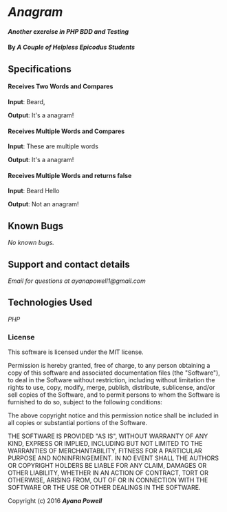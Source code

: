 # _Anagram_

#### _Another exercise in PHP BDD and Testing_

#### By _**A Couple of Helpless Epicodus Students**_

## Specifications

#### Receives Two Words and Compares ####
__Input__: Beard,

__Output__: It's a anagram!

#### Receives Multiple Words and Compares ####
__Input__: These are multiple words

__Output__: It's a anagram!

#### Receives Multiple Words and returns false ####
__Input__: Beard Hello

__Output__: Not an anagram!


## Known Bugs

_No known bugs._

## Support and contact details

_Email for questions at ayanapowell1@gmail.com_

## Technologies Used

_PHP_

### License

This software is licensed under the MIT license.

Permission is hereby granted, free of charge, to any person obtaining a copy of this software and associated documentation files (the "Software"), to deal in the Software without restriction, including without limitation the rights to use, copy, modify, merge, publish, distribute, sublicense, and/or sell copies of the Software, and to permit persons to whom the Software is furnished to do so, subject to the following conditions:

The above copyright notice and this permission notice shall be included in all copies or substantial portions of the Software.

THE SOFTWARE IS PROVIDED "AS IS", WITHOUT WARRANTY OF ANY KIND, EXPRESS OR IMPLIED, INCLUDING BUT NOT LIMITED TO THE WARRANTIES OF MERCHANTABILITY, FITNESS FOR A PARTICULAR PURPOSE AND NONINFRINGEMENT. IN NO EVENT SHALL THE AUTHORS OR COPYRIGHT HOLDERS BE LIABLE FOR ANY CLAIM, DAMAGES OR OTHER LIABILITY, WHETHER IN AN ACTION OF CONTRACT, TORT OR OTHERWISE, ARISING FROM, OUT OF OR IN CONNECTION WITH THE SOFTWARE OR THE USE OR OTHER DEALINGS IN THE SOFTWARE.


Copyright (c) 2016 **_Ayana Powell_**

